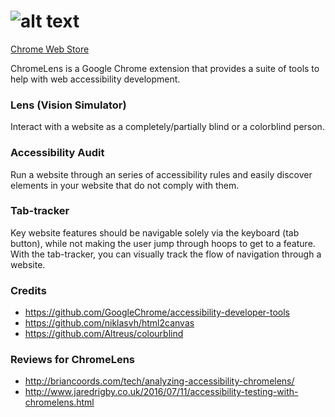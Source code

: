 # ![alt text](https://raw.githubusercontent.com/jin/chromelens/master/images/logo.png "ChromeLens Logo")

<a href="https://chrome.google.com/webstore/detail/chrome-lens/idikgljglpfilbhaboonnpnnincjhjkd">Chrome Web Store</a>

ChromeLens is a Google Chrome extension that provides a suite of tools to help
with web accessibility development.

### Lens (Vision Simulator)

Interact with a website as a completely/partially blind or a colorblind person. 

### Accessibility Audit

Run a website through an series of accessibility rules and easily discover
elements in your website that do not comply with them.

### Tab-tracker

Key website features should be navigable solely via the keyboard (tab button),
while not making the user jump through hoops to get to a feature. With the
tab-tracker, you can visually track the flow of navigation through a website.

### Credits
- https://github.com/GoogleChrome/accessibility-developer-tools
- https://github.com/niklasvh/html2canvas
- https://github.com/Altreus/colourblind

### Reviews for ChromeLens
- http://briancoords.com/tech/analyzing-accessibility-chromelens/
- http://www.jaredrigby.co.uk/2016/07/11/accessibility-testing-with-chromelens.html
